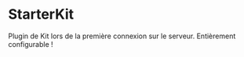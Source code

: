 # StarterKit
Plugin de Kit lors de la première connexion sur le serveur. Entièrement configurable !
